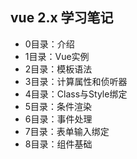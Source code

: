 ## vue 2.x 学习笔记


 + 0目录：介绍					
 + 1目录：Vue实例
 + 2目录：模板语法
 + 3目录：计算属性和侦听器
 + 4目录：Class与Style绑定
 + 5目录：条件渲染
 + 6目录：事件处理
 + 7目录：表单输入绑定
 + 8目录：组件基础
